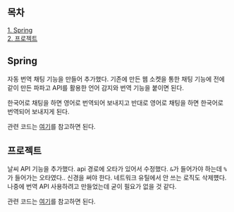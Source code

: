 ## 목차
[1. Spring](#spring)   
[2. 프로젝트](#프로젝트)

## Spring
자동 번역 채팅 기능을 만들어 추가했다. 기존에 만든 웹 소켓을 통한 채팅 기능에 전에 같이 만든 파파고 API를 활용한 언어 감지와 번역 기능을 붙이면 된다.

한국어로 채팅을 하면 영어로 번역되어 보내지고 반대로 영어로 채팅을 하면 한국어로 번역되어 보내지게 된다.

관련 코드는 [여기](https://github.com/ohju96/JPA-study-poly/commit/14f50e190473a3726de6c79cb4336f13e37be880)를 참고하면 된다.

## 프로젝트
날씨 API 기능을 추가했다. api 경로에 오타가 있어서 수정했다. `&`가 들어가야 하는데 `%`가 들어가는 오타였다.. 신경을 써야 한다. 네트워크 유틸에서 안 쓰는 로직도 삭제헀다. 나중에 번역 API 사용하려고 만들었는데 굳이 필요가 없을 것 같다.

관련 코드는 [여기](https://github.com/ohju96/Refactoring-SPM/commit/44bccafd9ef163f0d71b2385c5de5755c29696e9)를 참고하면 된다.